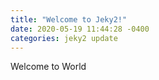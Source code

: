 ```yaml
---
title: "Welcome to Jeky2!"
date: 2020-05-19 11:44:28 -0400
categories: jeky2 update
---
```

Welcome to World
